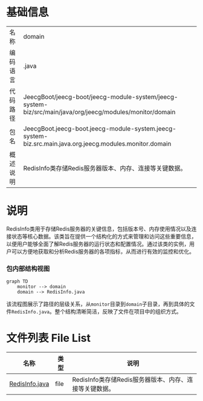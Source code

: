 # 基础信息

|      |      |
|------|------|
| 名称 | domain |
| 编码语言 | .java |
| 代码路径 | JeecgBoot/jeecg-boot/jeecg-module-system/jeecg-system-biz/src/main/java/org/jeecg/modules/monitor/domain |
| 包名 | JeecgBoot.jeecg-boot.jeecg-module-system.jeecg-system-biz.src.main.java.org.jeecg.modules.monitor.domain |
| 概述说明 | RedisInfo类存储Redis服务器版本、内存、连接等关键数据。 |

# 说明

RedisInfo类用于存储Redis服务器的关键信息，包括版本号、内存使用情况以及连接状态等核心数据。该类旨在提供一个结构化的方式来管理和访问这些重要信息，以便用户能够全面了解Redis服务器的运行状态和配置情况。通过该类的实例，用户可以方便地获取和分析Redis服务器的各项指标，从而进行有效的监控和优化。


### 包内部结构视图

```mermaid
graph TD
    monitor --> domain
    domain --> RedisInfo.java
```

该流程图展示了路径的层级关系，从`monitor`目录到`domain`子目录，再到具体的文件`RedisInfo.java`。整个结构清晰简洁，反映了文件在项目中的组织方式。

# 文件列表 File List

| 名称   | 类型  | 说明 |
|-------|------|-------------|
| [RedisInfo.java](RedisInfo.md) | file | RedisInfo类存储Redis服务器版本、内存、连接等关键数据。 |


